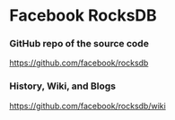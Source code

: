 # Facebook RocksDB

### GitHub repo of the source code
https://github.com/facebook/rocksdb

### History, Wiki, and Blogs
https://github.com/facebook/rocksdb/wiki


